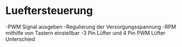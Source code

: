 # Lueftersteuerung

-PWM Signal ausgeben
-Regulierung der Versorgungsspannung
-RPM mithilfe von Tastern einstellbar 
-3 Pin Lüfter und 4 Pin PWM Lüfter Unterschied 


